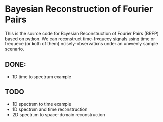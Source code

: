 # Bayesian Reconstruction of Fourier Pairs

This is the source code for Bayesian Reconstruction of Fourier Pairs (BRFP) based on python.
We can reconstruct time-frequecy signals using time or frequece (or both of them) noisely-observations under an unevenly sample scenario.

## DONE:
* 1D time to spectrum example
## TODO
* 1D spectrum to time example
* 1D spectrum and time reconstruction
* 2D spectrum to space-domain reconstruction
